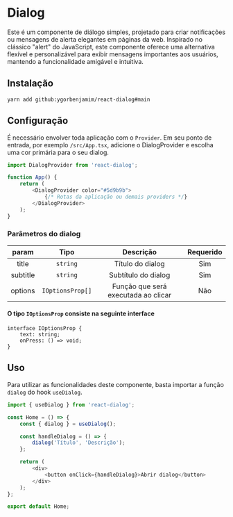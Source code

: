 # Dialog

Este é um componente de diálogo simples, projetado para criar notificações ou mensagens de alerta elegantes em páginas da web. Inspirado no clássico "alert" do JavaScript, este componente oferece uma alternativa flexível e personalizável para exibir mensagens importantes aos usuários, mantendo a funcionalidade amigável e intuitiva.

## Instalação

```
yarn add github:ygorbenjamim/react-dialog#main
```

## Configuração

É necessário envolver toda aplicação com o `Provider`. Em seu ponto de entrada, por exemplo `/src/App.tsx`, adicione o DialogProvider e escolha uma cor primária para o seu dialog.

```js
import DialogProvider from 'react-dialog';

function App() {
	return (
		<DialogProvider color="#5d9b9b">
			{/* Rotas da aplicação ou demais providers */}
		</DialogProvider>
	);
}
```

### Parâmetros do dialog

|  param   |       Tipo       |              Descrição              | Requerido |
| :------: | :--------------: | :---------------------------------: | :-------: |
|  title   |     `string`     |          Título do dialog           |    Sim    |
| subtitle |     `string`     |         Subtítulo do dialog         |    Sim    |
| options  | `IOptionsProp[]` | Função que será executada ao clicar |    Não    |

#### O tipo `IOptionsProp` consiste na seguinte interface

```tsx
interface IOptionsProp {
	text: string;
	onPress: () => void;
}
```

## Uso

Para utilizar as funcionalidades deste componente, basta importar a função `dialog` do hook `useDialog`.

```js
import { useDialog } from 'react-dialog';

const Home = () => {
	const { dialog } = useDialog();

	const handleDialog = () => {
		dialog('Título', 'Descrição');
	};

	return (
		<div>
			<button onClick={handleDialog}>Abrir dialog</button>
		</div>
	);
};

export default Home;
```
